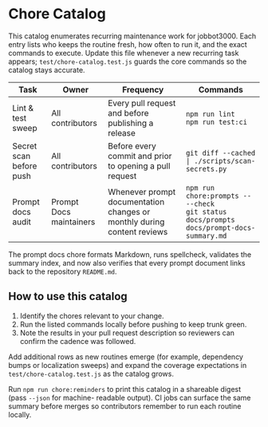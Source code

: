 # Chore Catalog

This catalog enumerates recurring maintenance work for jobbot3000. Each entry lists who keeps the
routine fresh, how often to run it, and the exact commands to execute. Update this file whenever a
new recurring task appears; `test/chore-catalog.test.js` guards the core commands so the catalog
stays accurate.

| Task | Owner | Frequency | Commands |
|------|-------|-----------|----------|
| Lint & test sweep | All contributors | Every pull request and before publishing a release | `npm run lint`<br>`npm run test:ci` |
| Secret scan before push | All contributors | Before every commit and prior to opening a pull request | `git diff --cached \| ./scripts/scan-secrets.py` |
| Prompt docs audit | Prompt Docs maintainers | Whenever prompt documentation changes or monthly during content reviews | `npm run chore:prompts -- --check`<br>`git status docs/prompts docs/prompt-docs-summary.md` |

The prompt docs chore formats Markdown, runs spellcheck, validates the summary index, and now also
verifies that every prompt document links back to the repository `README.md`.

## How to use this catalog

1. Identify the chores relevant to your change.
2. Run the listed commands locally before pushing to keep trunk green.
3. Note the results in your pull request description so reviewers can confirm the cadence was
   followed.

Add additional rows as new routines emerge (for example, dependency bumps or localization sweeps)
and expand the coverage expectations in `test/chore-catalog.test.js` as the catalog grows.

Run `npm run chore:reminders` to print this catalog in a shareable digest (pass `--json` for machine-
readable output). CI jobs can surface the same summary before merges so contributors remember to run
each routine locally.
